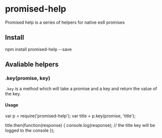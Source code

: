 # promised-help

Promised help is a series of helpers for native es6 promises

## Install

npm install promised-help --save

## Avaliable helpers

### .key(promise, key)

`.key` is a method which will take a promise and a key and return the value of the key.

#### Usage

var p = require('promised-help');
var title = p.key(promise, 'title');

title.then(function(response) {
	console.log(response); // the title key will be logged to the console
});